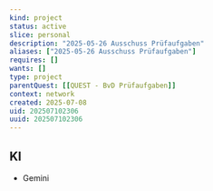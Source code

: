 ```yaml
---
kind: project
status: active
slice: personal
description: "2025-05-26 Ausschuss Prüfaufgaben"
aliases: ["2025-05-26 Ausschuss Prüfaufgaben"]
requires: []
wants: []
type: project
parentQuest: [[QUEST - BvD Prüfaufgaben]]
context: network
created: 2025-07-08
uid: 202507102306
uuid: 202507102306
---
```


## KI 
- Gemini

